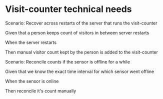 # Visit-counter technical needs

Scenario: Recover across restarts of the server
that runs the visit-counter

  Given that a person keeps count of visitors
  in between server restarts

  When the server restarts

  Then manual visitor count kept by the person is added
  to the visit-counter

Scenario: Reconcile counts if the sensor is offline for a while

  Given that we know the exact time interval
  for which sensor went offline

  When the sensor is online

  Then reconcile it's count manually

